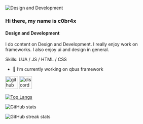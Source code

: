 
![Design and Development](https://cdn.discordapp.com/attachments/792954965668790346/852606782450171954/vsvsvs.png)

### Hi there, my name is c0br4x
#### Design and Development

I do content on Design and Development. I really enjoy work on frameworks. I also enjoy ui and design in general.

Skills: LUA / JS / HTML / CSS

- 🔭 I’m currently working on qbus framework 


[<img src='https://cdn.jsdelivr.net/npm/simple-icons@3.0.1/icons/github.svg' alt='github' height='40'>](https://github.com/c0br4x-d3v)  [<img src='https://cdn.jsdelivr.net/npm/simple-icons@3.0.1/icons/discord.svg' alt='discord' height='40'>](c0br4x#8859)  

[![Top Langs](https://github-readme-stats.vercel.app/api/top-langs/?username=c0br4x-d3v)](https://github.com/anuraghazra/github-readme-stats)

![GitHub stats](https://github-readme-stats.vercel.app/api?username=c0br4x-d3v&show_icons=true)  

![GitHub streak stats](https://github-readme-streak-stats.herokuapp.com/?user=c0br4x-d3v)  

